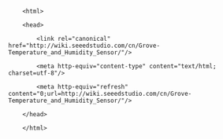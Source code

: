 <!DOCTYPE html>
        <html>
        <head>
            <link rel="canonical" href="http://wiki.seeedstudio.com/cn/Grove-Temperature_and_Humidity_Sensor/"/>
            <meta http-equiv="content-type" content="text/html; charset=utf-8"/>
            <meta http-equiv="refresh" content="0;url=http://wiki.seeedstudio.com/cn/Grove-Temperature_and_Humidity_Sensor/"/>
        </head>
        </html>